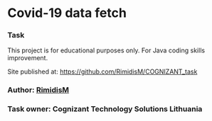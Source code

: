 
# Covid-19 data fetch 
### Task 

This project is for educational purposes only. For Java coding skills improvement.

Site published at: https://github.com/RimidisM/COGNIZANT_task


### Author: [RimidisM](https://github.com/RimidisM)
### Task owner: Cognizant Technology Solutions Lithuania
